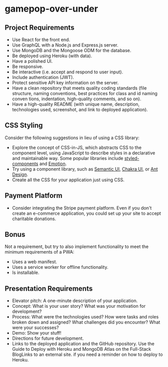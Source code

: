 # gamepop-over-under

## Project Requirements
- Use React for the front end.
- Use GraphQL with a Node.js and Express.js server.
- Use MongoDB and the Mongoose ODM for the database.
- Be deployed using Heroku (with data).
- Have a polished UI.
- Be responsive. 
- Be interactive (i.e. accept and respond to user input).
- Include authentication (JWT). 
- Protect sensitive API key information on the server.
- Have a clean repository that meets quality coding standards (file structure, naming conventions, best practices for class and id naming conven tions, indentation, high-quality comments, and so on).
- Have a high-quality README (with unique name, description, technologies used, screenshot, and link to deployed application).

## CSS Styling
Consider the following suggestions in lieu of using a CSS library:
- Explore the concept of CSS-in-JS, which abstracts CSS to the component level, using JavaScript to describe styles in a declarative and maintainable way. Some popular libraries include [styled-components](https://styled-components.com/) and [Emotion](https://emotion.sh/docs/introduction).
- Try using a component library, such as [Semantic UI](https://semantic-ui.com/), [Chakra UI](https://chakra-ui.com/), or [Ant Design](https://ant.design/).
- Create all the CSS for your application just using CSS.

## Payment Platform
- Consider integrating the Stripe payment platform. Even if you don't create an e-commerce application, you could set up your site to accept charitable donations.

## Bonus
Not a requirement, but try to also implement functionality to meet the minimum requirements of a PWA:
- Uses a web manifest.
- Uses a service worker for offline functionality.
- Is installable.

## Presentation Requirements
- Elevator pitch: A one-minute description of your application.
- Concept: What is your user story? What was your motivation for development?
- Process: What were the technologies used? How were tasks and roles broken down and assigned? What challenges did you encounter? What were your successes?
- Demo: Show your stuff!
- Directions for future development.
- Links to the deployed application and the GitHub repository. Use the Guide to Deploy with Heroku and MongoDB Atlas on the Full-Stack BlogLinks to an external site. if you need a reminder on how to deploy to Heroku.